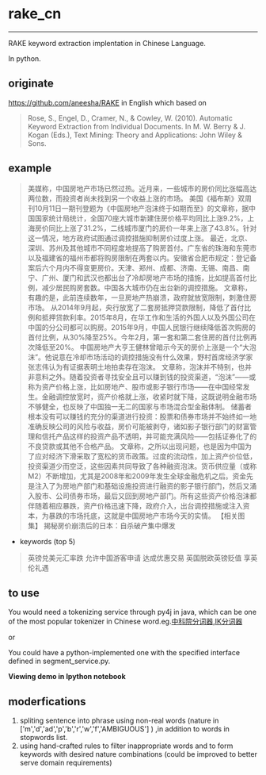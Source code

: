 # rake_cn
---
RAKE keyword extraction implentation in Chinese Language.

In python.

## originate 
  https://github.com/aneesha/RAKE in English
  which based on 
  > Rose, S., Engel, D., Cramer, N., & Cowley, W. (2010). Automatic Keyword Extraction from Individual Documents. In M. W. Berry & J. Kogan (Eds.), Text Mining: Theory and Applications: John Wiley & Sons.

## example

>美媒称，中国房地产市场已然过热。近月来，一些城市的房价同比涨幅高达两位数，而投资者尚未找到另一个收益上涨的市场。
>美国《福布斯》双周刊10月11日一期刊登题为《中国房地产泡沫终于如期而至》的文章称，据中国国家统计局统计，全国70座大城市新建住房价格平均同比上涨9.2%，上海房价同比上涨了31.2%，二线城市厦门的房价一年来上涨了43.8%。针对这一情况，地方政府试图通过调控措施抑制房价过度上涨。
>最近，北京、深圳、苏州及其他城市不同程度地提高了购房首付。广东省的珠海和东莞市以及福建省的福州市都将购房限制在两套以内。安徽省合肥市规定：登记备案后六个月内不得变更房价。天津、郑州、成都、济南、无锡、南昌、南宁、广州、厦门和武汉也都出台了冷却房地产市场的措施，比如提高首付比例，减少居民购房套数。中国各大城市仍在出台新的调控措施。
>文章称，有趣的是，此前连续数年，一旦房地产热崩溃，政府就放宽限制，刺激住房市场。
>从2014年9月起，央行放宽了二套房抵押贷款限制，降低了首付比例和抵押贷款利率。2015年8月，在华工作和生活的外国人以及外国公司在中国的分公司都可以购房。2015年9月，中国人民银行继续降低首次购房的首付比例，从30%降至25%。今年2月，第一套和第二套住房的首付比例再次降低至20%。
>中国房地产大亨王健林曾暗示今天的房价上涨是一个“大泡沫”。他说意在冷却市场活动的调控措施没有什么效果，野村首席经济学家张志伟认为有证据表明土地拍卖存在泡沫。
>文章称，泡沫并不特别，也并非意料之外。随着投资者寻找安全且可以赚到钱的投资渠道，“泡沫”——或称为资产价格上涨，比如房地产、股市或影子银行市场——在中国经常发生。金融调控放宽时，资产价格就上涨，收紧时就下降，这既说明金融市场不够健全，也反映了中国独一无二的国家与市场混合型金融体制。
>储蓄者根本没有可以赚钱的充分的渠道进行投资：股票和债券市场并不始终如一地准确反映公司的风险与收益，房价可能被剥夺，诸如影子银行部门的财富管理和信托产品这样的投资产品不透明，并可能充满风险——包括证券化了的不良贷款或其他不合格产品。
>文章称，之所以出现问题，也是因为中国为了应对经济下滑采取了宽松的货币政策。过度的流动性，加上资产价位低，投资渠道少而空泛，这些因素共同导致了各种融资泡沫。货币供应量（或称M2）不断增加，尤其是2008年和2009年发生全球金融危机之后。资金先是注入了为房地产部门和基础设施投资进行融资的影子银行部门，然后又涌入股市、公司债券市场，最后又回到房地产部门。所有这些资产价格泡沫都伴随着相应暴跌，资产价格迅速下降，政府介入，出台调控措施或注入资本，为暴跌的市场托底，这就是中国房地产市场今天的实情。
>【相关图集】
>揭秘房价崩溃后的日本：自杀破产集中爆发

* keywords (top 5)

>英镑兑美元汇率跌
>允许中国游客申请
>达成优惠交易
>英国脱欧英镑贬值
>享英伦礼遇

## to use
  You would need a tokenizing service through py4j in java, which can be one of the most popular tokenizer in Chinese word.eg.[中科院分词器](http://ictclas.nlpir.org/),[IK分词器](https://github.com/wks/ik-analyzer)
  
  
  or
  
  You could have a python-implemented one with the specified interface defined in segment_service.py.
  
  **Viewing demo in Ipython notebook**

## moderfications
  1. spliting sentence into phrase using non-real words (nature in ['m','d','ad','p','b','r','w','f','AMBIGUOUS'] ) ,in addition to words in stopwords list.
  2. using hand-crafted rules to filter inappropriate words and to form keywords with desired nature combinations (could be improved to better serve domain requirements)
  
